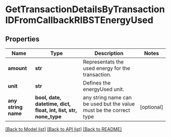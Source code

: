 # GetTransactionDetailsByTransactionIDFromCallbackRIBSTEnergyUsed


## Properties
Name | Type | Description | Notes
------------ | ------------- | ------------- | -------------
**amount** | **str** | Representats the used energy for the  transaction. | 
**unit** | **str** | Defines the energyUsed unit. | 
**any string name** | **bool, date, datetime, dict, float, int, list, str, none_type** | any string name can be used but the value must be the correct type | [optional]

[[Back to Model list]](../README.md#documentation-for-models) [[Back to API list]](../README.md#documentation-for-api-endpoints) [[Back to README]](../README.md)


